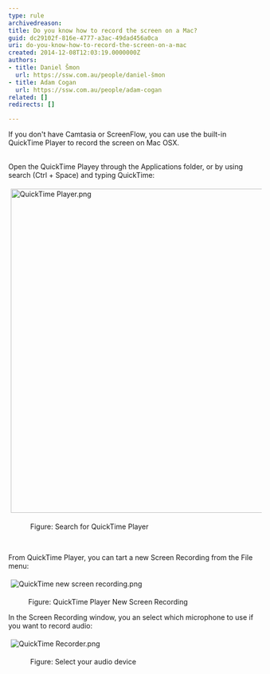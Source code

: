 ```yaml
---
type: rule
archivedreason: 
title: Do you know how to record the screen on a Mac?
guid: dc29102f-816e-4777-a3ac-49dad456a0ca
uri: do-you-know-how-to-record-the-screen-on-a-mac
created: 2014-12-08T12:03:19.0000000Z
authors:
- title: Daniel Šmon
  url: https://ssw.com.au/people/daniel-šmon
- title: Adam Cogan
  url: https://ssw.com.au/people/adam-cogan
related: []
redirects: []

---
```



If you don't have Camtasia or ScreenFlow, you can use the built-in QuickTime Player to record the screen on Mac OSX.
<br><excerpt class='endintro'></excerpt><br>
<p>​Open the QuickTime Playey through the Applications folder, or by using search (Ctrl + Space) and typing QuickTime&#58;</p><dl class="ssw15-rteElement-ImageArea"><img alt="QuickTime Player.png" src="/PublishingImages/QuickTime%20Player.png" style="margin&#58;5px;width&#58;650px;" /></dl><dd class="ssw15-rteElement-FigureNormal">&#160;Figure&#58; Search for QuickTime Player</dd><p class="ssw15-rteElement-P">&#160;</p><p class="ssw15-rteElement-P">From QuickTime&#160;Player, you can tart a new&#160;Screen Recording from the File menu&#58;&#160;</p><dl class="ssw15-rteElement-ImageArea"><img alt="QuickTime new screen recording.png" src="/PublishingImages/QuickTime%20new%20screen%20recording.png" style="margin&#58;5px;" /></dl><dd class="ssw15-rteElement-FigureNormal">Figure&#58; QuickTime Player New Screen Recording&#160;</dd><p>In the Screen Recording window, you an select which microphone to use if you want to record audio&#58;</p><dl class="ssw15-rteElement-ImageArea"><img alt="QuickTime Recorder.png" src="/PublishingImages/QuickTime%20Recorder.png" style="margin&#58;5px;" /></dl><dd class="ssw15-rteElement-FigureNormal">&#160;Figure&#58; Select your audio device</dd>


